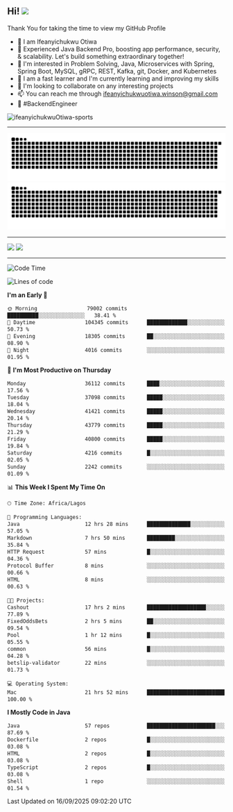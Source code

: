 <!-- BLOG-POST-LIST:START --><!-- BLOG-POST-LIST:END -->

## Hi! <img src="https://media.giphy.com/media/hvRJCLFzcasrR4ia7z/giphy.gif" width="4%"> 

Thank You for taking the time to view my GitHub Profile

- 👋 I am Ifeanyichukwu Otiwa
- 🚀 Experienced Java Backend Pro, boosting app performance, security, & scalability. Let's build something extraordinary together!
- 👀 I'm interested in Problem Solving, Java, Microservices with Spring, Spring Boot, MySQL, gRPC, REST, Kafka, git, Docker, and Kubernetes
- 🌱 I am a fast learner and I'm currently learning and improving my skills
- 💞️ I'm looking to collaborate on any interesting projects
- 📫 You can reach me through ifeanyichukwuotiwa.winson@gmail.com
- 🚀 #BackendEngineer

<p align="left" marginTop="10px"> <img src="https://komarev.com/ghpvc/?username=ifeanyichukwuOtiwa-sports&label=Profile%20views&color=0e75b6&style=for-the-badge" alt="ifeanyichukwuOtiwa-sports" /> </p>

***

<!--🐍📈SNAKEGRAPH / 🌐WEBSITE: https://github.com/Platane/snk -->
![github contribution grid snake animation](https://raw.githubusercontent.com/ifeanyichukwuOtiwa-sports/ifeanyichukwuOtiwa-sports/output/github-contribution-grid-snake-dark.svg#gh-dark-mode-only)![github contribution grid snake animation](https://raw.githubusercontent.com/ifeanyichukwuOtiwa-sports/ifeanyichukwuOtiwa-sports/output/github-contribution-grid-snake.svg#gh-light-mode-only)

***

<p float="left">
  <img float="left" src="https://github-readme-stats.vercel.app/api?username=ifeanyichukwuOtiwa-sports&count_private=true&include_all_commits=true&theme=react&show_icons=true" />
  <img float="right" src="https://github-readme-stats.vercel.app/api/top-langs/?username=ifeanyichukwuOtiwa-sports&layout=compact&show_icons=true&theme=react" /> 
</p>

***



<!--START_SECTION:waka-->
![Code Time](http://img.shields.io/badge/Code%20Time-4%2C212%20hrs%2053%20mins-blue)

![Lines of code](https://img.shields.io/badge/From%20Hello%20World%20I%27ve%20Written-59.2%20million%20lines%20of%20code-blue)

**I'm an Early 🐤** 

```text
🌞 Morning                79002 commits       ██████████░░░░░░░░░░░░░░░   38.41 % 
🌆 Daytime                104345 commits      █████████████░░░░░░░░░░░░   50.73 % 
🌃 Evening                18305 commits       ██░░░░░░░░░░░░░░░░░░░░░░░   08.90 % 
🌙 Night                  4016 commits        ░░░░░░░░░░░░░░░░░░░░░░░░░   01.95 % 
```
📅 **I'm Most Productive on Thursday** 

```text
Monday                   36112 commits       ████░░░░░░░░░░░░░░░░░░░░░   17.56 % 
Tuesday                  37098 commits       █████░░░░░░░░░░░░░░░░░░░░   18.04 % 
Wednesday                41421 commits       █████░░░░░░░░░░░░░░░░░░░░   20.14 % 
Thursday                 43779 commits       █████░░░░░░░░░░░░░░░░░░░░   21.29 % 
Friday                   40800 commits       █████░░░░░░░░░░░░░░░░░░░░   19.84 % 
Saturday                 4216 commits        █░░░░░░░░░░░░░░░░░░░░░░░░   02.05 % 
Sunday                   2242 commits        ░░░░░░░░░░░░░░░░░░░░░░░░░   01.09 % 
```


📊 **This Week I Spent My Time On** 

```text
🕑︎ Time Zone: Africa/Lagos

💬 Programming Languages: 
Java                     12 hrs 28 mins      ██████████████░░░░░░░░░░░   57.05 % 
Markdown                 7 hrs 50 mins       █████████░░░░░░░░░░░░░░░░   35.84 % 
HTTP Request             57 mins             █░░░░░░░░░░░░░░░░░░░░░░░░   04.36 % 
Protocol Buffer          8 mins              ░░░░░░░░░░░░░░░░░░░░░░░░░   00.66 % 
HTML                     8 mins              ░░░░░░░░░░░░░░░░░░░░░░░░░   00.63 % 

🐱‍💻 Projects: 
Cashout                  17 hrs 2 mins       ███████████████████░░░░░░   77.89 % 
FixedOddsBets            2 hrs 5 mins        ██░░░░░░░░░░░░░░░░░░░░░░░   09.54 % 
Pool                     1 hr 12 mins        █░░░░░░░░░░░░░░░░░░░░░░░░   05.55 % 
common                   56 mins             █░░░░░░░░░░░░░░░░░░░░░░░░   04.28 % 
betslip-validator        22 mins             ░░░░░░░░░░░░░░░░░░░░░░░░░   01.73 % 

💻 Operating System: 
Mac                      21 hrs 52 mins      █████████████████████████   100.00 % 
```

**I Mostly Code in Java** 

```text
Java                     57 repos            ██████████████████████░░░   87.69 % 
Dockerfile               2 repos             █░░░░░░░░░░░░░░░░░░░░░░░░   03.08 % 
HTML                     2 repos             █░░░░░░░░░░░░░░░░░░░░░░░░   03.08 % 
TypeScript               2 repos             █░░░░░░░░░░░░░░░░░░░░░░░░   03.08 % 
Shell                    1 repo              ░░░░░░░░░░░░░░░░░░░░░░░░░   01.54 % 
```




 Last Updated on 16/09/2025 09:02:20 UTC
<!--END_SECTION:waka-->

<!--
<p align="center">
![trophy](https://github-profile-trophy.vercel.app/?username=ifeanyichukwuOtiwa-sports&theme=onedark) (https://github.com/ryo-ma/github-profile-trophy)
</p>
-->

<!---
ifeanyi-otiwa/ifeanyi-otiwa is a ✨ special ✨ repository because its `README.md` (this file) appears on your GitHub profile.
You can click the Preview link to take a look at your changes.
--->
